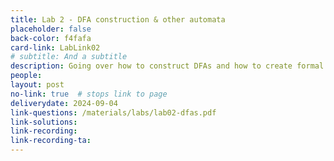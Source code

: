 ```yaml
---
title: Lab 2 - DFA construction & other automata
placeholder: false
back-color: f4fafa
card-link: LabLink02
# subtitle: And a subtitle
description: Going over how to construct DFAs and how to create formal definitions of other automata.
people:
layout: post
no-link: true  # stops link to page 
deliverydate: 2024-09-04
link-questions: /materials/labs/lab02-dfas.pdf
link-solutions: 
link-recording:
link-recording-ta:
---
```










